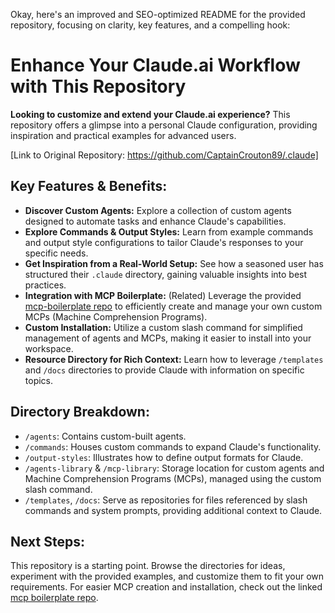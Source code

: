 Okay, here's an improved and SEO-optimized README for the provided repository, focusing on clarity, key features, and a compelling hook:

# Enhance Your Claude.ai Workflow with This Repository

**Looking to customize and extend your Claude.ai experience?** This repository offers a glimpse into a personal Claude configuration, providing inspiration and practical examples for advanced users.

[Link to Original Repository: https://github.com/CaptainCrouton89/.claude]

## Key Features & Benefits:

*   **Discover Custom Agents:** Explore a collection of custom agents designed to automate tasks and enhance Claude's capabilities.
*   **Explore Commands & Output Styles:**  Learn from example commands and output style configurations to tailor Claude's responses to your specific needs.
*   **Get Inspiration from a Real-World Setup:**  See how a seasoned user has structured their `.claude` directory, gaining valuable insights into best practices.
*   **Integration with MCP Boilerplate:**  (Related) Leverage the provided [mcp-boilerplate repo](https://github.com/CaptainCrouton89/mcp-boilerplate) to efficiently create and manage your own custom MCPs (Machine Comprehension Programs).
*   **Custom Installation:** Utilize a custom slash command for simplified management of agents and MCPs, making it easier to install into your workspace.
*   **Resource Directory for Rich Context:** Learn how to leverage `/templates` and `/docs` directories to provide Claude with information on specific topics.

## Directory Breakdown:

*   `/agents`: Contains custom-built agents.
*   `/commands`: Houses custom commands to expand Claude's functionality.
*   `/output-styles`: Illustrates how to define output formats for Claude.
*   `/agents-library` & `/mcp-library`:  Storage location for custom agents and Machine Comprehension Programs (MCPs), managed using the custom slash command.
*   `/templates`, `/docs`: Serve as repositories for files referenced by slash commands and system prompts, providing additional context to Claude.

##  Next Steps:

This repository is a starting point.  Browse the directories for ideas, experiment with the provided examples, and customize them to fit your own requirements. For easier MCP creation and installation, check out the linked [mcp boilerplate repo](https://github.com/CaptainCrouton89/mcp-boilerplate).